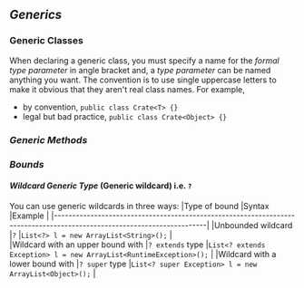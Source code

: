 ## *Generics*
### Generic Classes
When declaring a generic class, you must specify a name for the *formal type parameter* in angle bracket and, a *type parameter* can be named anything you want. The convention is to use single uppercase letters to make it obvious that they aren't real class names. For example, 
* by convention, `public class Crate<T> {}`
* legal but bad practice, `public class Crate<Object> {}`

### *Generic Methods*

### *Bounds*
#### *Wildcard Generic Type* (Generic wildcard) i.e. `?`
You can use generic wildcards in three ways:
|Type of bound                     |Syntax           |Example                                                            |
|------------------------------------------------------------------------------------------------------------------------|
|Unbounded wildcard                |`?`              |`List<?> l = new ArrayList<String>();`                             |      
|Wildcard with an upper bound with |`? extends` type |`List<? extends Exception> l = new ArrayList<RuntimeException>();` |
|Wildcard with a lower bound with  |`? super` type   |`List<? super Exception> l = new ArrayList<Object>();`             |

